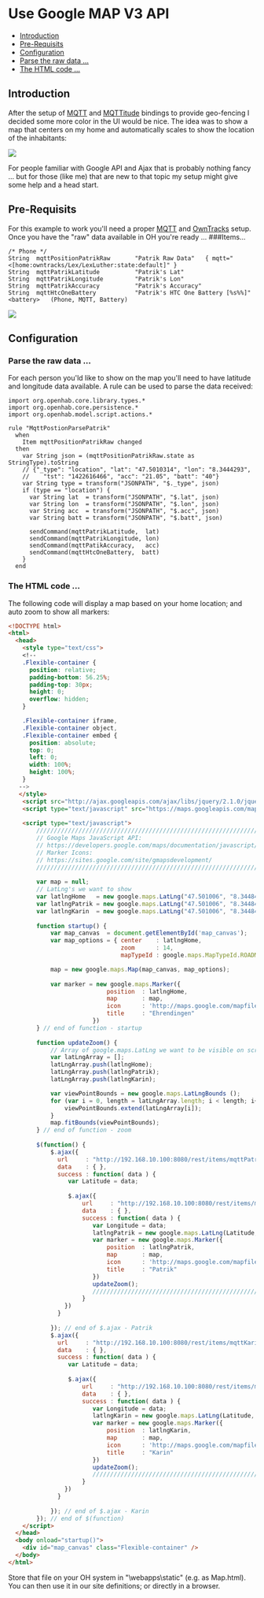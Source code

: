 # Use Google MAP V3 API
 * [Introduction](GoogleMap#Introduction)
 * [Pre-Requisits](GoogleMap#pre-requisits)
 * [Configuration](GoogleMap#configuration)
  * [Parse the raw data ...](GoogleMap#parse-the-raw-data-)
  * [The HTML code ...](GoogleMap#the-html-code-)

## Introduction

After the setup of [MQTT](MQTT-Binding) and [MQTTitude](Mqttitude-Binding) bindings to provide geo-fencing I decided some more color in the UI would be nice. The idea was to show a map that centers on my home and automatically scales to show the location of the inhabitants:

![](https://dl.dropboxusercontent.com/u/1781347/wiki/2015-06-11_15_51_06.png)

For people familiar with Google API and Ajax that is probably nothing fancy ... but for those (like me) that are new to that topic my setup might give some help and a head start.

## Pre-Requisits

For this example to work you'll need a proper [MQTT](MQTT-Binding) and [OwnTracks](owntracks.org) setup. 
Once you have the "raw" data available in OH you're ready ...
###Items...
```Xtend
/* Phone */
String	mqttPositionPatrikRaw		"Patrik Raw Data"	{ mqtt="<[home:owntracks/Lex/LexLuther:state:default]" }
String	mqttPatrikLatitude			"Patrik's Lat"
String	mqttPatrikLongitude			"Patrik's Lon"
String	mqttPatrikAccuracy			"Patrik's Accuracy"
String	mqttHtcOneBattery			"Patrik's HTC One Battery [%s%%]"		<battery>	(Phone, MQTT, Battery)
```

![](https://dl.dropboxusercontent.com/u/1781347/wiki/2015-06-11_15_39_08.png)

## Configuration
### Parse the raw data ...
For each person you'ld like to show on the map you'll need to have latitude and longitude data available. A rule can be used to parse the data received:

```Xtend
import org.openhab.core.library.types.*
import org.openhab.core.persistence.*
import org.openhab.model.script.actions.*

rule "MqttPostionParsePatrik"
  when 
    Item mqttPositionPatrikRaw changed
  then
    var String json = (mqttPositionPatrikRaw.state as StringType).toString
	// {"_type": "location", "lat": "47.5010314", "lon": "8.3444293",
	//    "tst": "1422616466", "acc": "21.05", "batt": "40"}
	var String type = transform("JSONPATH", "$._type", json)
	if (type == "location") {
	  var String lat  = transform("JSONPATH", "$.lat", json)
	  var String lon  = transform("JSONPATH", "$.lon", json)
	  var String acc  = transform("JSONPATH", "$.acc", json)
	  var String batt = transform("JSONPATH", "$.batt", json)
	
      sendCommand(mqttPatrikLatitude,  lat)
	  sendCommand(mqttPatrikLongitude, lon)
	  sendCommand(mqttPatikAccuracy,   acc) 
	  sendCommand(mqttHtcOneBattery,  batt)
	}
  end
```

### The HTML code ...
The following code will display a map based on your home location; and auto zoom to show all markers:

```html
<!DOCTYPE html>
<html>
  <head>    
    <style type="text/css"> 
    <!--
    .Flexible-container {
      position: relative;
      padding-bottom: 56.25%;
      padding-top: 30px;
      height: 0;
      overflow: hidden;
    }

    .Flexible-container iframe,   
    .Flexible-container object,  
    .Flexible-container embed {
      position: absolute;
      top: 0;
      left: 0;
      width: 100%;
      height: 100%;
    }
   -->
   </style>
    <script src="http://ajax.googleapis.com/ajax/libs/jquery/2.1.0/jquery.min.js"></script>
    <script type="text/javascript" src="https://maps.googleapis.com/maps/api/js?v=3.exp&libraries=places,drawing,geometry"></script>
    
    <script type="text/javascript">
        ////////////////////////////////////////////////////////////////////////
        // Google Maps JavaScript API:
        // https://developers.google.com/maps/documentation/javascript/?hl=de
        // Marker Icons:
        // https://sites.google.com/site/gmapsdevelopment/
        ////////////////////////////////////////////////////////////////////////
        
        var map = null;
        // LatLng's we want to show 
        var latlngHome   = new google.maps.LatLng("47.501006", "8.344842");
        var latlngPatrik = new google.maps.LatLng("47.501006", "8.344842"); // initialize to home ...
        var latlngKarin  = new google.maps.LatLng("47.501006", "8.344842"); // initialize to home ...
        
        function startup() {
            var map_canvas  = document.getElementById('map_canvas');
            var map_options = { center    : latlngHome,
                                zoom      : 14,
                                mapTypeId : google.maps.MapTypeId.ROADMAP };

            map = new google.maps.Map(map_canvas, map_options); 
            
            var marker = new google.maps.Marker({
                            position  : latlngHome,
                            map       : map,
                            icon      : 'http://maps.google.com/mapfiles/kml/pal2/icon10.png',
                            title     : "Ehrendingen"
                        })
        } // end of function - startup
        
        function updateZoom() {
            // Array of google.maps.LatLng we want to be visible on screen ...
            var latLngArray = [];
            latLngArray.push(latlngHome);
            latLngArray.push(latlngPatrik);
            latLngArray.push(latlngKarin);

            var viewPointBounds = new google.maps.LatLngBounds ();
            for (var i = 0, length = latLngArray.length; i < length; i++) {
                viewPointBounds.extend(latLngArray[i]);
            }
            map.fitBounds(viewPointBounds);
        } // end of function - zoom
        
        $(function() {
            $.ajax({
              url     : "http://192.168.10.100:8080/rest/items/mqttPatrikLatitude/state",
              data    : { },
              success : function( data ) {
                 var Latitude = data;
 
                 $.ajax({
                     url     : "http://192.168.10.100:8080/rest/items/mqttPatrikLongitude/state",
                     data    : { },
                     success : function( data ) {
                        var Longitude = data;
                        latlngPatrik = new google.maps.LatLng(Latitude, Longitude);
                        var marker = new google.maps.Marker({
                            position  : latlngPatrik,
                            map       : map,
                            icon      : 'http://maps.google.com/mapfiles/ms/icons/green-dot.png',
                            title     : "Patrik"
                        })
                        updateZoom();
                        ////////////////////////////////////////////////////////////////////////
                     }
                })
              }
              
            }); // end of $.ajax - Patrik
            $.ajax({
              url     : "http://192.168.10.100:8080/rest/items/mqttKarinLatitude/state",
              data    : { },
              success : function( data ) {
                 var Latitude = data;
                 
                 $.ajax({
                     url     : "http://192.168.10.100:8080/rest/items/mqttKarinLongitude/state",
                     data    : { },
                     success : function( data ) {
                        var Longitude = data;
                        latlngKarin = new google.maps.LatLng(Latitude, Longitude);
                        var marker = new google.maps.Marker({
                            position  : latlngKarin,
                            map       : map,
                            icon      : 'http://maps.google.com/mapfiles/ms/icons/blue-dot.png',
                            title     : "Karin"
                        })
                        updateZoom();
                        ////////////////////////////////////////////////////////////////////////
                     }
                })
              }
              
            }); // end of $.ajax - Karin
        }); // end of $(function)
    </script>
  </head>
  <body onload="startup()">
    <div id="map_canvas" class="Flexible-container" />
  </body>
</html>
```

Store that file on your OH system in "\webapps\static" (e.g. as Map.html). You can then use it in our site definitions; or directly in a browser.